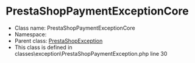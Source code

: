 PrestaShopPaymentExceptionCore
===============






* Class name: PrestaShopPaymentExceptionCore
* Namespace: 
* Parent class: [PrestaShopException](PrestaShopExceptionCore)
* This class is defined in classes\exception\PrestaShopPaymentException.php line 30








